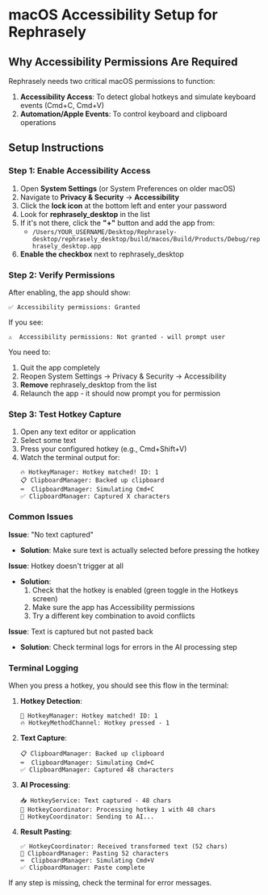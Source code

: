 # macOS Accessibility Setup for Rephrasely

## Why Accessibility Permissions Are Required

Rephrasely needs two critical macOS permissions to function:

1. **Accessibility Access**: To detect global hotkeys and simulate keyboard events (Cmd+C, Cmd+V)
2. **Automation/Apple Events**: To control keyboard and clipboard operations

## Setup Instructions

### Step 1: Enable Accessibility Access

1. Open **System Settings** (or System Preferences on older macOS)
2. Navigate to **Privacy & Security** → **Accessibility**
3. Click the **lock icon** at the bottom left and enter your password
4. Look for **rephrasely_desktop** in the list
5. If it's not there, click the **"+"** button and add the app from:
   - `/Users/YOUR_USERNAME/Desktop/Rephrasely-desktop/rephrasely_desktop/build/macos/Build/Products/Debug/rephrasely_desktop.app`
6. **Enable the checkbox** next to rephrasely_desktop

### Step 2: Verify Permissions

After enabling, the app should show:
```
✅ Accessibility permissions: Granted
```

If you see:
```
⚠️  Accessibility permissions: Not granted - will prompt user
```

You need to:
1. Quit the app completely
2. Reopen System Settings → Privacy & Security → Accessibility
3. **Remove** rephrasely_desktop from the list
4. Relaunch the app - it should now prompt you for permission

### Step 3: Test Hotkey Capture

1. Open any text editor or application
2. Select some text
3. Press your configured hotkey (e.g., Cmd+Shift+V)
4. Watch the terminal output for:
   ```
   🔥 HotkeyManager: Hotkey matched! ID: 1
   📋 ClipboardManager: Backed up clipboard
   ⌨️  ClipboardManager: Simulating Cmd+C
   ✅ ClipboardManager: Captured X characters
   ```

### Common Issues

**Issue**: "No text captured"
- **Solution**: Make sure text is actually selected before pressing the hotkey

**Issue**: Hotkey doesn't trigger at all
- **Solution**: 
  1. Check that the hotkey is enabled (green toggle in the Hotkeys screen)
  2. Make sure the app has Accessibility permissions
  3. Try a different key combination to avoid conflicts

**Issue**: Text is captured but not pasted back
- **Solution**: Check terminal logs for errors in the AI processing step

### Terminal Logging

When you press a hotkey, you should see this flow in the terminal:

1. **Hotkey Detection**:
   ```
   🎯 HotkeyManager: Hotkey matched! ID: 1
   🔥 HotkeyMethodChannel: Hotkey pressed - 1
   ```

2. **Text Capture**:
   ```
   📋 ClipboardManager: Backed up clipboard
   ⌨️  ClipboardManager: Simulating Cmd+C
   ✅ ClipboardManager: Captured 48 characters
   ```

3. **AI Processing**:
   ```
   📥 HotkeyService: Text captured - 48 chars
   🎯 HotkeyCoordinator: Processing hotkey 1 with 48 chars
   🤖 HotkeyCoordinator: Sending to AI...
   ```

4. **Result Pasting**:
   ```
   ✅ HotkeyCoordinator: Received transformed text (52 chars)
   📝 ClipboardManager: Pasting 52 characters
   ⌨️  ClipboardManager: Simulating Cmd+V
   ✅ ClipboardManager: Paste complete
   ```

If any step is missing, check the terminal for error messages.


